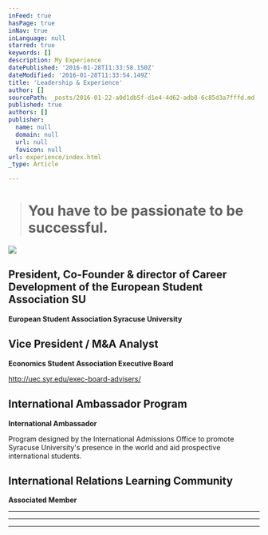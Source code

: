 ```yaml
---
inFeed: true
hasPage: true
inNav: true
inLanguage: null
starred: true
keywords: []
description: My Experience
datePublished: '2016-01-28T11:33:58.150Z'
dateModified: '2016-01-28T11:33:54.149Z'
title: 'Leadership & Experience'
author: []
sourcePath: _posts/2016-01-22-a0d1db5f-d1e4-4d62-adb8-6c85d3a7fffd.md
published: true
authors: []
publisher:
  name: null
  domain: null
  url: null
  favicon: null
url: experience/index.html
_type: Article

---
```

> # You have to be passionate to be successful.

![](https://the-grid-user-content.s3-us-west-2.amazonaws.com/3cc0f372-94f5-4c01-b872-f64ef4a1bbd6.png)

## President, Co-Founder & director of Career Development of the European Student Association SU

**European Student Association Syracuse University**

## Vice President / M&A Analyst

**Economics Student Association Executive Board**

http://uec.syr.edu/exec-board-advisers/

## 

## International Ambassador Program

**International Ambassador**

Program designed by the International Admissions Office to promote Syracuse University's presence in the world and aid prospective international students.

## 

## International Relations Learning Community

**Associated Member**

****

****

****